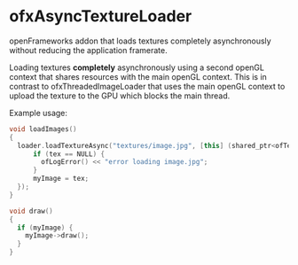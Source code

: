 # ofxAsyncTextureLoader
openFrameworks addon that loads textures completely asynchronously without reducing the application framerate.

Loading textures **completely** asynchronously using a second openGL context that shares resources with the main openGL context. This is in contrast to ofxThreadedImageLoader that uses the main openGL context to upload the texture to the GPU which blocks the main thread.

Example usage:

```c++
void loadImages()
{
  loader.loadTextureAsync("textures/image.jpg", [this] (shared_ptr<ofTexture> tex) {
	  if (tex == NULL) {
		ofLogError() << "error loading image.jpg";
	  }
	  myImage = tex;
  });
}

void draw()
{
  if (myImage) {
    myImage->draw();
  }
}
```
